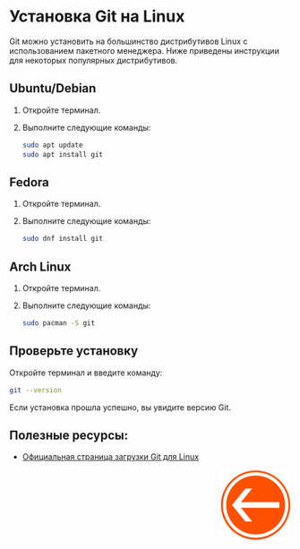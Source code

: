 # Установка Git на Linux

Git можно установить на большинство дистрибутивов Linux с использованием пакетного менеджера. Ниже приведены инструкции для некоторых популярных дистрибутивов.

## Ubuntu/Debian

1. Откройте терминал.

2. Выполните следующие команды:

   ```bash
   sudo apt update
   sudo apt install git
   ```

## Fedora

1. Откройте терминал.

2. Выполните следующие команды:

   ```bash
   sudo dnf install git
   ```

## Arch Linux

1. Откройте терминал.

2. Выполните следующие команды:

   ```bash
   sudo pacman -S git
   ```

## Проверьте установку

Откройте терминал и введите команду:

```bash
git --version
```

Если установка прошла успешно, вы увидите версию Git.

## Полезные ресурсы:
- [Официальная страница загрузки Git для Linux](https://git-scm.com/download/linux)

<div style="text-align: right;">

  [![Перейти к основному файлу](../img/Back-button.png)](../README.md)

</div>